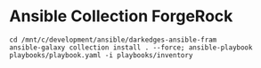 # Ansible Collection ForgeRock

```
cd /mnt/c/development/ansible/darkedges-ansible-fram
ansible-galaxy collection install . --force; ansible-playbook playbooks/playbook.yaml -i playbooks/inventory
```

